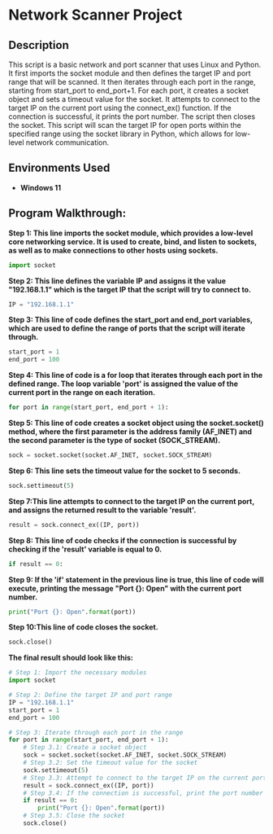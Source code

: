 <h1>Network Scanner Project</h1>


<h2>Description</h2>
This script is a basic network and port scanner that uses Linux and Python. It first imports the socket module and then defines the target IP and port range that will be scanned. It then iterates through each port in the range, starting from start_port to end_port+1. For each port, it creates a socket object and sets a timeout value for the socket. It attempts to connect to the target IP on the current port using the connect_ex() function. If the connection is successful, it prints the port number. The script then closes the socket. This script will scan the target IP for open ports within the specified range using the socket library in Python, which allows for low-level network communication.
<br />



<h2>Environments Used </h2>

- <b>Windows 11</b> 

<h2>Program Walkthrough:</h2>

<b>Step 1: This line imports the socket module, which provides a low-level core networking service. It is used to create, bind, and listen to sockets, as well as to make connections to other hosts using sockets.</b>

```python
import socket
```
<b>Step 2: This line defines the variable IP and assigns it the value "192.168.1.1" which is the target IP that the script will try to connect to.</b>

```python
IP = "192.168.1.1"
```
<b>Step 3: This line of code defines the start_port and end_port variables, which are used to define the range of ports that the script will iterate through.</b>

```python
start_port = 1
end_port = 100
```
<b>Step 4: This line of code is a for loop that iterates through each port in the defined range. The loop variable 'port' is assigned the value of the current port in the range on each iteration.</b>

```python
for port in range(start_port, end_port + 1):
```
<b>Step 5: This line of code creates a socket object using the socket.socket() method, where the first parameter is the address family (AF_INET) and the second parameter is the type of socket (SOCK_STREAM).</b>

```python
sock = socket.socket(socket.AF_INET, socket.SOCK_STREAM)
```
<b>Step 6: This line sets the timeout value for the socket to 5 seconds.</b>

```python
sock.settimeout(5)
```
<b>Step 7:This line attempts to connect to the target IP on the current port, and assigns the returned result to the variable 'result'.</b>

```python
result = sock.connect_ex((IP, port))
```
<b>Step 8: This line of code checks if the connection is successful by checking if the 'result' variable is equal to 0.</b>

```python
if result == 0:
```
<b>Step 9: If the 'if' statement in the previous line is true, this line of code will execute, printing the message "Port {}: Open" with the current port number.</b>

```python
print("Port {}: Open".format(port))
```
<b>Step 10:This line of code closes the socket.</b>

```python
sock.close()
```
<b>The final result should look like this:</b>

```python
# Step 1: Import the necessary modules
import socket

# Step 2: Define the target IP and port range
IP = "192.168.1.1"
start_port = 1
end_port = 100

# Step 3: Iterate through each port in the range
for port in range(start_port, end_port + 1):
    # Step 3.1: Create a socket object
    sock = socket.socket(socket.AF_INET, socket.SOCK_STREAM)
    # Step 3.2: Set the timeout value for the socket
    sock.settimeout(5)
    # Step 3.3: Attempt to connect to the target IP on the current port
    result = sock.connect_ex((IP, port))
    # Step 3.4: If the connection is successful, print the port number
    if result == 0:
        print("Port {}: Open".format(port))
    # Step 3.5: Close the socket
    sock.close()

```
